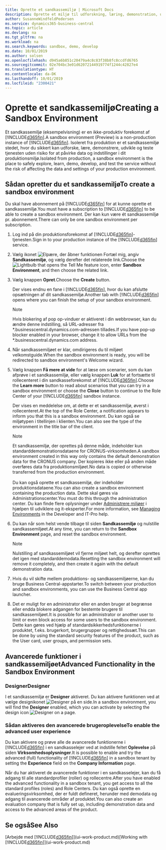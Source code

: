 ```yaml
---
title: Oprette et sandkassemiljø | Microsoft Docs
description: Oprette et miljø til udforskning, læring, demonstration, udvikling og test.
author: SusanneWindfeldPedersen
ms.service: dynamics365-business-central
ms.topic: article
ms.devlang: na
ms.tgt_pltfrm: na
ms.workload: na
ms.search.keywords: sandbox, demo, develop
ms.date: 10/01/2019
ms.author: solsen
ms.openlocfilehash: d945a6b851c20479a4c8c83f38b8fc8ccdfd6765
ms.sourcegitcommit: 02e704bc3e01d62072144919774f1244c42827e4
ms.translationtype: HT
ms.contentlocale: da-DK
ms.lasthandoff: 10/01/2019
ms.locfileid: "2300421"
---
```

# <a name="creating-a-sandbox-environment"></a><span data-ttu-id="a5302-103">Oprette et sandkassemiljø</span><span class="sxs-lookup"><span data-stu-id="a5302-103">Creating a Sandbox Environment</span></span>
<span data-ttu-id="a5302-104">Et sandkassemiljø (eksempelvisning) er en ikke-produktiv forekomst af [!INCLUDE[d365fin](includes/d365fin_md.md)].</span><span class="sxs-lookup"><span data-stu-id="a5302-104">A sandbox environment (Preview) is a non-production instance of [!INCLUDE[d365fin](includes/d365fin_md.md)].</span></span> <span data-ttu-id="a5302-105">Isoleret fra produktion er et sandkassemiljø stedet, hvor du sikkert kan udforske, lære, demonstrere, udvikle og teste tjenesten uden risiko for at påvirke data og indstillinger i dit produktionsmiljø.</span><span class="sxs-lookup"><span data-stu-id="a5302-105">Isolated from production, a sandbox environment is the place to safely explore, learn, demo, develop, and test the service without the risk of affecting the data and settings of your production environment.</span></span>

## <a name="to-create-a-sandbox-environment"></a><span data-ttu-id="a5302-106">Sådan opretter du et sandkassemiljø</span><span class="sxs-lookup"><span data-stu-id="a5302-106">To create a sandbox environment</span></span>
<span data-ttu-id="a5302-107">Du skal have abonnement på [!INCLUDE[d365fin](includes/d365fin_md.md)] for at kunne oprette et sandkassemiljø.</span><span class="sxs-lookup"><span data-stu-id="a5302-107">You must have a subscription to [!INCLUDE[d365fin](includes/d365fin_md.md)] to be able to create a sandbox environment.</span></span> <span data-ttu-id="a5302-108">Der kan kun være ét sandkassemiljø pr. abonnement.</span><span class="sxs-lookup"><span data-stu-id="a5302-108">There can only be one sandbox environment per subscription.</span></span>

1. <span data-ttu-id="a5302-109">Log ind på din produktionsforekomst af [!INCLUDE[d365fin](includes/d365fin_md.md)]-tjenesten.</span><span class="sxs-lookup"><span data-stu-id="a5302-109">Sign in to your production instance of the [!INCLUDE[d365fin](includes/d365fin_md.md)] service.</span></span>

2. <span data-ttu-id="a5302-110">Vælg ikonet ![Elpære, der åbner funktionen Fortæl mig](media/ui-search/search_small.png "Fortæl mig, hvad du vil foretage dig"), angiv **Sandkassemiljø**, og vælg derefter det relaterede link.</span><span class="sxs-lookup"><span data-stu-id="a5302-110">Choose the ![Lightbulb that opens the Tell Me feature](media/ui-search/search_small.png "Tell me what you want to do") icon, enter **Sandbox Environment**, and then choose the related link.</span></span>
<!-- ![Sandbox Environment Setup](./media/across-sandbox/sandbox-environment-setup.png) -->
3. <span data-ttu-id="a5302-111">Vælg knappen **Opret**.</span><span class="sxs-lookup"><span data-stu-id="a5302-111">Choose the **Create** button.</span></span>  

    <span data-ttu-id="a5302-112">Der vises endnu en fane i [!INCLUDE[d365fin](includes/d365fin_md.md)], hvor du kan afslutte opsætningen af dit sandkassemiljø.</span><span class="sxs-lookup"><span data-stu-id="a5302-112">Another tab with [!INCLUDE[d365fin](includes/d365fin_md.md)] opens where you can finish the setup of your sandbox environment.</span></span>

    > [!NOTE]  
    >  <span data-ttu-id="a5302-113">Hvis blokering af pop op-vinduer er aktiveret i din webbrowser, kan du ændre denne indstilling, så URL-adresser fra \*.businesscentral.dynamics.com-adressen tillades.</span><span class="sxs-lookup"><span data-stu-id="a5302-113">If you have pop-up blocker enabled in your browser, change it to allow URLs from the \*.businesscentral.dynamics.com address.</span></span>

4. <span data-ttu-id="a5302-114">Når sandkassemiljøet er klar, omdirigeres du til miljøet velkomstguide.</span><span class="sxs-lookup"><span data-stu-id="a5302-114">When the sandbox environment is ready, you will be redirected to sandbox environment's Welcome wizard.</span></span>
<!-- ![Sandbox Welcome Wizard](./media/across-sandbox/sandbox-wizard.png) -->

5. <span data-ttu-id="a5302-115">Vælg knappen **Få mere at vide** for at læse om scenarier, som du kan afprøve i et sandkassemiljø, eller vælg knappen **Luk** for at fortsætte til rollecenteret i din sandkasseforekomst af [!INCLUDE[d365fin](includes/d365fin_md.md)].</span><span class="sxs-lookup"><span data-stu-id="a5302-115">Choose the **Learn more** button to read about scenarios that you can try in a sandbox environment or choose the **Close** button to continue to the Role Center of your [!INCLUDE[d365fin](includes/d365fin_md.md)] sandbox instance.</span></span>

    <span data-ttu-id="a5302-116">Der vises en meddelelse om, at dette er et sandkassemiljø, øverst i rollecenteret.</span><span class="sxs-lookup"><span data-stu-id="a5302-116">At the top of the Role Center, a notification appears to inform you that this is a sandbox environment.</span></span> <span data-ttu-id="a5302-117">Du kan også se miljøtypen i titellinjen i klienten.</span><span class="sxs-lookup"><span data-stu-id="a5302-117">You can also see the type of the environment in the title bar of the client.</span></span>
    <!-- ![Sandbox RoleCenter Notification](./media/across-sandbox/sandbox-rolecenter-notification.png) -->

    > [!NOTE]
    > <span data-ttu-id="a5302-118">Et sandkassemiljø, der oprettes på denne måde, indeholder kun standarddemonstrationsdataene for CRONUS-virksomheden.</span><span class="sxs-lookup"><span data-stu-id="a5302-118">A sandbox environment created in this way only contains the default demonstration data for the CRONUS company.</span></span> <span data-ttu-id="a5302-119">Der kopieres ikke eller på anden måde overføres data fra produktionsmiljøet.</span><span class="sxs-lookup"><span data-stu-id="a5302-119">No data is copied or otherwise transferred from the production environment.</span></span><br /><br />
    > <span data-ttu-id="a5302-120">Du kan også oprette et sandkassemiljø, der indeholder produktionsdataene.</span><span class="sxs-lookup"><span data-stu-id="a5302-120">You can also create a sandbox environment containing the production data.</span></span> <span data-ttu-id="a5302-121">Dette skal gøres via Administrationscenter.</span><span class="sxs-lookup"><span data-stu-id="a5302-121">You must do this through the administration center.</span></span> <span data-ttu-id="a5302-122">Du kan finde flere oplysninger under [Administrere miljøer](/dynamics365/business-central/dev-itpro/administration/tenant-admin-center-environments) i hjælpen til udviklere og it-eksperter.</span><span class="sxs-lookup"><span data-stu-id="a5302-122">For more information, see [Managing Environments](/dynamics365/business-central/dev-itpro/administration/tenant-admin-center-environments) in the Developer and IT-Pro help.</span></span>

6. <span data-ttu-id="a5302-123">Du kan når som helst vende tilbage til siden **Sandkassemiljø** og nulstille sandkassemiljøet.</span><span class="sxs-lookup"><span data-stu-id="a5302-123">At any time, you can return to the **Sandbox Environment** page, and reset the sandbox environment.</span></span>
    > [!NOTE]  
    >  <span data-ttu-id="a5302-124">Nulstilling af sandkassemiljøet vil fjerne miljøet helt, og derefter oprettes det igen med standarddemodata.</span><span class="sxs-lookup"><span data-stu-id="a5302-124">Resetting the sandbox environment will remove it completely, and then create it again with the default demonstration data.</span></span>  

7. <span data-ttu-id="a5302-125">Hvis du vil skifte mellem produktions- og sandkassemiljøerne, kan du bruge Business Central-appstarter.</span><span class="sxs-lookup"><span data-stu-id="a5302-125">To switch between your production and sandbox environments, you can use the Business Central app launcher.</span></span>
<!-- ![Sandbox Dynamics365 Menu](./media/across-sandbox/sandbox-dynamics365-menu.png) -->

8. <span data-ttu-id="a5302-126">Det er muligt for en administrator eller en anden bruger at begrænse eller endda blokere adgangen for bestemte brugere til sandkassemiljøet.</span><span class="sxs-lookup"><span data-stu-id="a5302-126">It is possible for an administrator or another user to limit or even block access for some users to the sandbox environment.</span></span> <span data-ttu-id="a5302-127">Dette kan gøres ved hjælp af standardsikkerhedsfunktionerne i produktet, f.eks. brugerkort, brugergrupper og rettighedssæt.</span><span class="sxs-lookup"><span data-stu-id="a5302-127">This can be done by using the standard security features of the product, such as the User card, user groups, and permission sets.</span></span>

<!-- ![Sandbox Permission Sets](./media/across-sandbox/sandbox-permission-sets.png) -->

## <a name="advanced-functionality-in-the-sandbox-environment"></a><span data-ttu-id="a5302-128">Avancerede funktioner i sandkassemiljøet</span><span class="sxs-lookup"><span data-stu-id="a5302-128">Advanced Functionality in the Sandbox Environment</span></span>
### <a name="designer"></a><span data-ttu-id="a5302-129">Designer</span><span class="sxs-lookup"><span data-stu-id="a5302-129">Designer</span></span>
<span data-ttu-id="a5302-130">I et sandkassemiljø er **Designer** aktiveret. Du kan aktivere funktionen ved at vælge designikonet ![Designer](./media/across-sandbox/sandbox-inclient-design-icon.png) på en side.</span><span class="sxs-lookup"><span data-stu-id="a5302-130">In a sandbox environment, you will find the **Designer** enabled, which you can activate by selecting the design icon ![Designer](./media/across-sandbox/sandbox-inclient-design-icon.png) on a page.</span></span>

<!-- ![In-client Designer](./media/across-sandbox/sandbox-inclient-designer.png) -->

### <a name="to-enable-the-advanced-user-experience"></a><span data-ttu-id="a5302-131">Sådan aktiveres den avancerede brugeroplevelse</span><span class="sxs-lookup"><span data-stu-id="a5302-131">To enable the advanced user experience</span></span>
<span data-ttu-id="a5302-132">Du kan aktivere og prøve alle de avancerede funktionerne i [!INCLUDE[d365fin](includes/d365fin_md.md)] i en sandkasselejer ved at indstille feltet **Oplevelse** på siden **Virksomhedsoplysninger**.</span><span class="sxs-lookup"><span data-stu-id="a5302-132">It is possible to enable and try the advanced (full) functionality of [!INCLUDE[d365fin](includes/d365fin_md.md)] in a sandbox tenant by setting the **Experience** field on the **Company Information** page.</span></span>

<!-- ![Sandbox Environment Advanced](./media/across-sandbox/sandbox-advanced.png) -->

<!-- ![Sandbox Production](./media/across-sandbox/sandbox-production.png) -->

<span data-ttu-id="a5302-133">Når du har aktiveret de avancerede funktioner i en sandkasselejer, kan du få adgang til alle standardprofiler (roller) og rollecentre.</span><span class="sxs-lookup"><span data-stu-id="a5302-133">After you have enabled the advanced functionality in a sandbox tenant, you get access to all the standard profiles (roles) and Role Centers.</span></span> <span data-ttu-id="a5302-134">Du kan også oprette en evalueringsvirksomhed, der er fuldt defineret, herunder med demodata og adgang til avancerede områder af produktet.</span><span class="sxs-lookup"><span data-stu-id="a5302-134">You can also create an evaluation company that is fully set up, including demonstration data and access to the advanced areas of the product.</span></span>

<!-- ![Sandbox New Company](./media/across-sandbox/sandbox-newcompany.png) -->


## <a name="see-also"></a><span data-ttu-id="a5302-135">Se også</span><span class="sxs-lookup"><span data-stu-id="a5302-135">See Also</span></span>
<span data-ttu-id="a5302-136">[Arbejde med [!INCLUDE[d365fin](includes/d365fin_md.md)]](ui-work-product.md)</span><span class="sxs-lookup"><span data-stu-id="a5302-136">[Working with [!INCLUDE[d365fin](includes/d365fin_md.md)]](ui-work-product.md)</span></span>  
